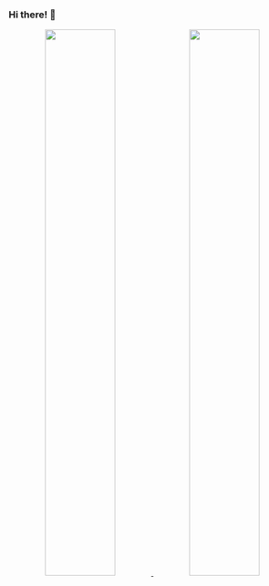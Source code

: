 ### Hi there! 👋

<!--
**muftisamiullah/muftisamiullah** is a ✨ _special_ ✨ repository because its `README.md` (this file) appears on your GitHub profile.

Here are some ideas to get you started:

- 🔭 I’m currently working on ...
- 🌱 I’m currently learning ...
- 👯 I’m looking to collaborate on ...
- 🤔 I’m looking for help with ...
- 💬 Ask me about ...
- 📫 How to reach me: ...
- 😄 Pronouns: ...
- ⚡ Fun fact: ...
-->
<p align="center">
  <a href="https://muftisamiullah.github.io/">
  <img width="49.5%" src="https://github-readme-stats-eight-theta.vercel.app/api?username=muftisamiullah&show_icons=true&theme=light&include_all_commits=true&count_private=true&hide_border=true" />
    <img width="49.5%" src="https://github-readme-streak-stats.herokuapp.com/?user=basitmir&theme=dark&hide_border=true" />
  </a>
</p>
